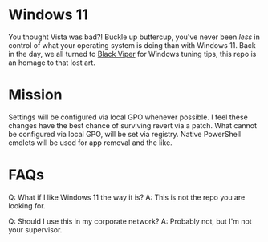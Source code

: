 # Windows 11
You thought Vista was bad?! Buckle up buttercup, you've never been *less* in control of what your operating system is doing than with Windows 11.
Back in the day, we all turned to [Black Viper](https://www.blackviper.com/) for Windows tuning tips, this repo is an homage to that lost art.

# Mission
Settings will be configured via local GPO whenever possible. I feel these changes have the best chance of surviving revert via a patch.
What cannot be configured via local GPO, will be set via registry. Native PowerShell cmdlets will be used for app removal and the like.

# FAQs
Q: What if I like Windows 11 the way it is?
A: This is not the repo you are looking for.

Q: Should I use this in my corporate network?
A: Probably not, but I'm not your supervisor.

